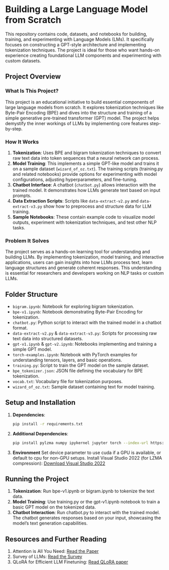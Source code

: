 # Building a Large Language Model from Scratch

This repository contains code, datasets, and notebooks for building, training, and experimenting with Language Models (LMs). It specifically focuses on constructing a GPT-style architecture and implementing tokenization techniques. The project is ideal for those who want hands-on experience creating foundational LLM components and experimenting with custom datasets.

## Project Overview

### What Is This Project?

This project is an educational initiative to build essential components of large language models from scratch. It explores tokenization techniques like Byte-Pair Encoding (BPE) and dives into the structure and training of a simple generative pre-trained transformer (GPT) model. The project helps demystify the inner workings of LLMs by implementing core features step-by-step.

### How It Works

1. **Tokenization**: Uses BPE and bigram tokenization techniques to convert raw text data into token sequences that a neural network can process.
2. **Model Training**: This implements a simple GPT-like model and trains it on a sample dataset (`wizard_of_oz.txt`). The training scripts (training.py and related notebooks) provide options for experimenting with model configurations, adjusting hyperparameters, and fine-tuning.
3. **Chatbot Interface**: A chatbot (`chatbot.py`) allows interaction with the trained model. It demonstrates how LLMs generate text based on input prompts.
4. **Data Extraction Scripts**: Scripts like `data-extract-v2.py` and `data-extract-v3.py` show how to preprocess and structure data for LLM training.
5. **Sample Notebooks**: These contain example code to visualize model outputs, experiment with tokenization techniques, and test other NLP tasks.

### Problem It Solves

The project serves as a hands-on learning tool for understanding and building LLMs. By implementing tokenization, model training, and interactive applications, users can gain insights into how LLMs process text, learn language structures and generate coherent responses. This understanding is essential for researchers and developers working on NLP tasks or custom LLMs.

## Folder Structure

- `bigram.ipynb`: Notebook for exploring bigram tokenization.
- `bpe-v1.ipynb`: Notebook demonstrating Byte-Pair Encoding for tokenization.
- `chatbot.py`: Python script to interact with the trained model in a chatbot format.
- `data-extract-v2.py` & `data-extract-v3.py`: Scripts for processing raw text data into structured datasets.
- `gpt-v1.ipynb` & `gpt-v2.ipynb`: Notebooks implementing and training a simple GPT model.
- `torch-examples.ipynb`: Notebook with PyTorch examples for understanding tensors, layers, and basic operations.
- `training.py`: Script to train the GPT model on the sample dataset.
- `bpe_tokenizer.json`: JSON file defining the vocabulary for BPE tokenization.
- `vocab.txt`: Vocabulary file for tokenization purposes.
- `wizard_of_oz.txt`: Sample dataset containing text for model training.

## Setup and Installation

1. **Dependencies**:
   ```bash
   pip install -r requirements.txt
2. **Additional Dependencies**:
   ```bash
   pip install pylzma numpy ipykernel jupyter torch --index-url https://download.pytorch.org/whl/cu118
3. **Environment**
   Set device parameter to use cuda if a GPU is available, or default to cpu for non-GPU setups.
   Install Visual Studio 2022 (for LZMA compression): [Download Visual Studio 2022](https://visualstudio.microsoft.com/downloads/)

## Running the Project
1. **Tokenization**:
    Run bpe-v1.ipynb or bigram.ipynb to tokenize the text data.
2. **Model Training**:
    Use training.py or the gpt-v1.ipynb notebook to train a basic GPT model on the tokenized data.
3. **Chatbot Interaction**:
   Run chatbot.py to interact with the trained model. The chatbot generates responses based on your input, showcasing the model’s text generation capabilities.

## Resources and Further Reading
1. Attention is All You Need: [Read the Paper](https://arxiv.org/pdf/1706.03762.pdf)
2. Survey of LLMs: [Read the Survey](https://arxiv.org/pdf/2303.18223.pdf)
3. QLoRA for Efficient LLM Finetuning: [Read QLoRA paper](https://arxiv.org/pdf/2305.14314.pdf)



